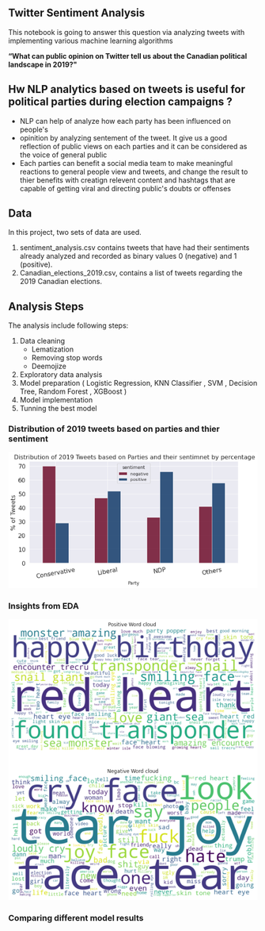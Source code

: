 ## Twitter Sentiment Analysis
This notebook is going to answer this question via analyzing tweets with implementing various machine learning algorithms

**“What can public opinion on Twitter tell us about the Canadian political landscape in 2019?"**


## Hw NLP analytics based on tweets is useful for political parties during election campaigns ?

 

*   NLP can help of analyze how each party has been influenced on people's
*   opinition by analyzing sentement of the tweet. It give us a good reflection of public views on each parties and it can be considered as the voice of general public
*   Each parties can benefit a social media team to make meaningful reactions to general people view and tweets, and change the result to thier benefits with creatign relevent content and hashtags that are capable of getting viral and directing public's doubts or offenses

## Data
In this project, two sets of data are used.

1. sentiment_analysis.csv contains tweets that have had their sentiments already analyzed and recorded as binary values 0 (negative) and 1 (positive).
2. Canadian_elections_2019.csv, contains a list of tweets regarding the 2019 Canadian elections.

## Analysis Steps
The analysis include following steps:
1. Data cleaning
   - Lematization
   - Removing stop words
   - Deemojize
2. Exploratory data analysis
3. Model preparation ( Logistic Regression, KNN Classifier , SVM , Decision Tree, Random Forest , XGBoost ) 
4. Model implementation
5. Tunning the best model

### Distribution of 2019 tweets based on parties and thier sentiment
![Distribution](https://github.com/mmaryam2020/Tweet-Sentiment-Analysis/blob/735510e7226a39e4c78678de8eecefafb85bc0e7/Images/Distribution%20of%202019%20tweets%20based%20on%20parties%20and%20thier%20sentiment.png)

### Insights from EDA
![Word Clouds](https://github.com/mmaryam2020/Tweet-Sentiment-Analysis/blob/d5527d8c91a675b5305a9b0098c95bbc4b008bfd/Images/PosetiveWordCloud.png)
### Comparing different model results


